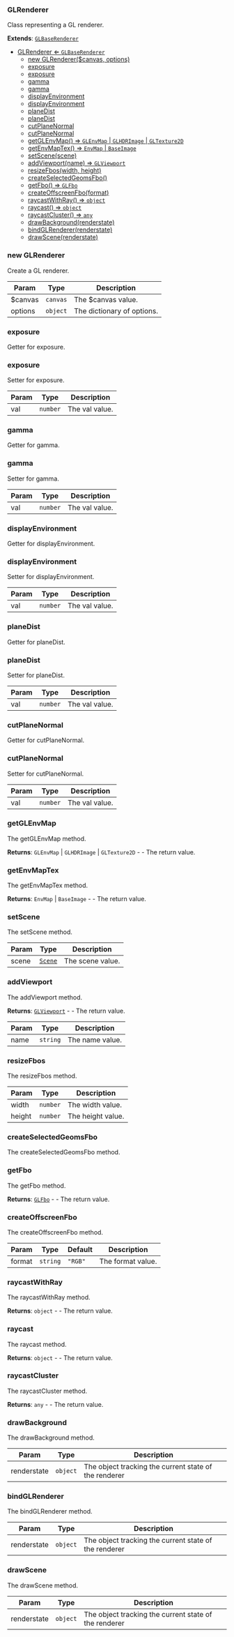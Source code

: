 <a name="GLRenderer"></a>

### GLRenderer 
Class representing a GL renderer.


**Extends**: <code>[GLBaseRenderer](api/Renderer/GLBaseRenderer.md)</code>  

* [GLRenderer ⇐ <code>GLBaseRenderer</code>](#GLRenderer)
    * [new GLRenderer($canvas, options)](#new-GLRenderer)
    * [exposure](#exposure)
    * [exposure](#exposure)
    * [gamma](#gamma)
    * [gamma](#gamma)
    * [displayEnvironment](#displayEnvironment)
    * [displayEnvironment](#displayEnvironment)
    * [planeDist](#planeDist)
    * [planeDist](#planeDist)
    * [cutPlaneNormal](#cutPlaneNormal)
    * [cutPlaneNormal](#cutPlaneNormal)
    * [getGLEnvMap() ⇒ <code>GLEnvMap</code> \| <code>GLHDRImage</code> \| <code>GLTexture2D</code>](#getGLEnvMap)
    * [getEnvMapTex() ⇒ <code>EnvMap</code> \| <code>BaseImage</code>](#getEnvMapTex)
    * [setScene(scene)](#setScene)
    * [addViewport(name) ⇒ <code>GLViewport</code>](#addViewport)
    * [resizeFbos(width, height)](#resizeFbos)
    * [createSelectedGeomsFbo()](#createSelectedGeomsFbo)
    * [getFbo() ⇒ <code>GLFbo</code>](#getFbo)
    * [createOffscreenFbo(format)](#createOffscreenFbo)
    * [raycastWithRay() ⇒ <code>object</code>](#raycastWithRay)
    * [raycast() ⇒ <code>object</code>](#raycast)
    * [raycastCluster() ⇒ <code>any</code>](#raycastCluster)
    * [drawBackground(renderstate)](#drawBackground)
    * [bindGLRenderer(renderstate)](#bindGLRenderer)
    * [drawScene(renderstate)](#drawScene)

<a name="new_GLRenderer_new"></a>

### new GLRenderer
Create a GL renderer.


| Param | Type | Description |
| --- | --- | --- |
| $canvas | <code>canvas</code> | The $canvas value. |
| options | <code>object</code> | The dictionary of options. |

<a name="GLRenderer+exposure"></a>

### exposure
Getter for exposure.


<a name="GLRenderer+exposure"></a>

### exposure
Setter for exposure.



| Param | Type | Description |
| --- | --- | --- |
| val | <code>number</code> | The val value. |

<a name="GLRenderer+gamma"></a>

### gamma
Getter for gamma.


<a name="GLRenderer+gamma"></a>

### gamma
Setter for gamma.



| Param | Type | Description |
| --- | --- | --- |
| val | <code>number</code> | The val value. |

<a name="GLRenderer+displayEnvironment"></a>

### displayEnvironment
Getter for displayEnvironment.


<a name="GLRenderer+displayEnvironment"></a>

### displayEnvironment
Setter for displayEnvironment.



| Param | Type | Description |
| --- | --- | --- |
| val | <code>number</code> | The val value. |

<a name="GLRenderer+planeDist"></a>

### planeDist
Getter for planeDist.


<a name="GLRenderer+planeDist"></a>

### planeDist
Setter for planeDist.



| Param | Type | Description |
| --- | --- | --- |
| val | <code>number</code> | The val value. |

<a name="GLRenderer+cutPlaneNormal"></a>

### cutPlaneNormal
Getter for cutPlaneNormal.


<a name="GLRenderer+cutPlaneNormal"></a>

### cutPlaneNormal
Setter for cutPlaneNormal.



| Param | Type | Description |
| --- | --- | --- |
| val | <code>number</code> | The val value. |

<a name="GLRenderer+getGLEnvMap"></a>

### getGLEnvMap
The getGLEnvMap method.


**Returns**: <code>GLEnvMap</code> \| <code>GLHDRImage</code> \| <code>GLTexture2D</code> - - The return value.  
<a name="GLRenderer+getEnvMapTex"></a>

### getEnvMapTex
The getEnvMapTex method.


**Returns**: <code>EnvMap</code> \| <code>BaseImage</code> - - The return value.  
<a name="GLRenderer+setScene"></a>

### setScene
The setScene method.



| Param | Type | Description |
| --- | --- | --- |
| scene | <code>[Scene](api/SceneTree/Scene.md)</code> | The scene value. |

<a name="GLRenderer+addViewport"></a>

### addViewport
The addViewport method.


**Returns**: <code>[GLViewport](api/Renderer/GLViewport.md)</code> - - The return value.  

| Param | Type | Description |
| --- | --- | --- |
| name | <code>string</code> | The name value. |

<a name="GLRenderer+resizeFbos"></a>

### resizeFbos
The resizeFbos method.



| Param | Type | Description |
| --- | --- | --- |
| width | <code>number</code> | The width value. |
| height | <code>number</code> | The height value. |

<a name="GLRenderer+createSelectedGeomsFbo"></a>

### createSelectedGeomsFbo
The createSelectedGeomsFbo method.


<a name="GLRenderer+getFbo"></a>

### getFbo
The getFbo method.


**Returns**: <code>[GLFbo](api/Renderer/GLFbo.md)</code> - - The return value.  
<a name="GLRenderer+createOffscreenFbo"></a>

### createOffscreenFbo
The createOffscreenFbo method.



| Param | Type | Default | Description |
| --- | --- | --- | --- |
| format | <code>string</code> | <code>&quot;RGB&quot;</code> | The format value. |

<a name="GLRenderer+raycastWithRay"></a>

### raycastWithRay
The raycastWithRay method.


**Returns**: <code>object</code> - - The return value.  
<a name="GLRenderer+raycast"></a>

### raycast
The raycast method.


**Returns**: <code>object</code> - - The return value.  
<a name="GLRenderer+raycastCluster"></a>

### raycastCluster
The raycastCluster method.


**Returns**: <code>any</code> - - The return value.  
<a name="GLRenderer+drawBackground"></a>

### drawBackground
The drawBackground method.



| Param | Type | Description |
| --- | --- | --- |
| renderstate | <code>object</code> | The object tracking the current state of the renderer |

<a name="GLRenderer+bindGLRenderer"></a>

### bindGLRenderer
The bindGLRenderer method.



| Param | Type | Description |
| --- | --- | --- |
| renderstate | <code>object</code> | The object tracking the current state of the renderer |

<a name="GLRenderer+drawScene"></a>

### drawScene
The drawScene method.



| Param | Type | Description |
| --- | --- | --- |
| renderstate | <code>object</code> | The object tracking the current state of the renderer |

